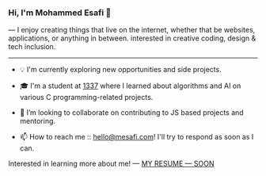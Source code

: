 ### Hi, I'm Mohammed Esafi 👋

— I enjoy creating things that live on the internet, whether that be websites, applications, or anything in between. interested in creative coding, design & tech inclusion.

---

- 💡 I'm currently exploring new opportunities and side projects.

- 🎓 I'm a student at [1337](https://1337.ma/) where I learned about algorithms and AI on various C programming-related projects.

- 🤔 I’m looking to collaborate on contributing to JS based projects and mentoring.

- 📫 How to reach me :: [hello@mesafi.com](mailto:hello@mesafi.com)! I'll try to respond as soon as I can.

Interested in learning more about me! — [MY RESUME — SOON]()
